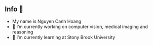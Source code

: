 ## Info 👋
- My name is Nguyen Canh Hoang
- 🔭 I’m currently working on computer vision, medical imaging and reasoning
- 🌱 I’m currently learning at Stony Brook University

<!--
**levi3001/levi3001** is a ✨ _special_ ✨ repository because its `README.md` (this file) appears on your GitHub profile.

Here are some ideas to get you started:

- 🔭 I’m currently working on ...
- 🌱 I’m currently learning ...
- 👯 I’m looking to collaborate on ...
- 🤔 I’m looking for help with ...
- 💬 Ask me about ...
- 📫 How to reach me: ...
- 😄 Pronouns: ...
- ⚡ Fun fact: ...
-->
